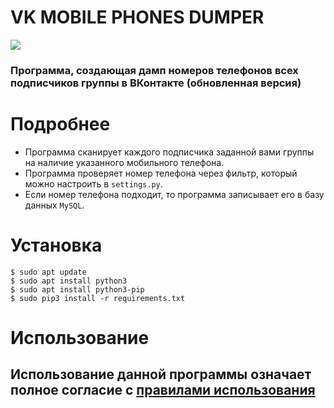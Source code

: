 # VK MOBILE PHONES DUMPER
<a href="https://python.org"><img src="https://img.shields.io/badge/python-3-green.svg" /></a>
### Программа, создающая дамп номеров телефонов всех подписчиков группы в ВКонтакте (обновленная версия)

# Подробнее
* Программа сканирует каждого подписчика заданной вами группы на наличие указанного мобильного телефона.
* Программа проверяет номер телефона через фильтр, который можно настроить в ```settings.py```.
* Если номер телефона подходит, то программа записывает его в базу данных ```MySQL```.

# Установка
```
$ sudo apt update
$ sudo apt install python3
$ sudo apt install python3-pip
$ sudo pip3 install -r requirements.txt
```
# Использование
## Использование данной программы означает полное согласие с <a href="">правилами использования</a>

